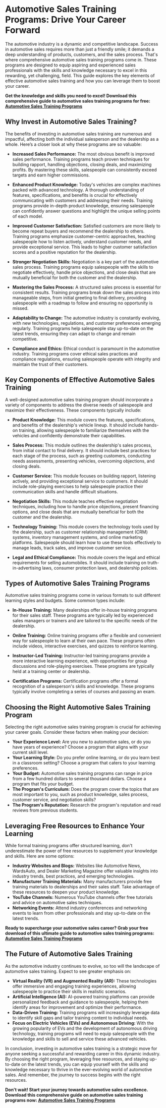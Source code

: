 # Automotive Sales Training Programs: Drive Your Career Forward

The automotive industry is a dynamic and competitive landscape. Success in automotive sales requires more than just a friendly smile; it demands a deep understanding of products, customers, and the sales process. That's where comprehensive automotive sales training programs come in. These programs are designed to equip aspiring and experienced sales professionals with the skills and knowledge necessary to excel in this rewarding, yet challenging, field. This guide explores the key elements of effective automotive sales training and how you can leverage them to boost your career.

**Get the knowledge and skills you need to excel! Download this comprehensive guide to automotive sales training programs for free: [Automotive Sales Training Programs](https://udemywork.com/automotive-sales-training-programs)**

## Why Invest in Automotive Sales Training?

The benefits of investing in automotive sales training are numerous and impactful, affecting both the individual salesperson and the dealership as a whole. Here’s a closer look at why these programs are so valuable:

*   **Increased Sales Performance:** The most obvious benefit is improved sales performance. Training programs teach proven techniques for building rapport, handling objections, closing deals, and maximizing profits. By mastering these skills, salespeople can consistently exceed targets and earn higher commissions.

*   **Enhanced Product Knowledge:** Today's vehicles are complex machines packed with advanced technology. A thorough understanding of features, specifications, and benefits is crucial for effectively communicating with customers and addressing their needs. Training programs provide in-depth product knowledge, ensuring salespeople can confidently answer questions and highlight the unique selling points of each model.

*   **Improved Customer Satisfaction:** Satisfied customers are more likely to become repeat buyers and recommend the dealership to others. Training programs emphasize customer-centric approaches, teaching salespeople how to listen actively, understand customer needs, and provide exceptional service. This leads to higher customer satisfaction scores and a positive reputation for the dealership.

*   **Stronger Negotiation Skills:** Negotiation is a key part of the automotive sales process. Training programs equip salespeople with the skills to negotiate effectively, handle price objections, and close deals that are mutually beneficial for both the customer and the dealership.

*   **Mastering the Sales Process:** A structured sales process is essential for consistent results. Training programs break down the sales process into manageable steps, from initial greeting to final delivery, providing salespeople with a roadmap to follow and ensuring no opportunity is missed.

*   **Adaptability to Change:** The automotive industry is constantly evolving, with new technologies, regulations, and customer preferences emerging regularly. Training programs help salespeople stay up-to-date on the latest trends, ensuring they can adapt to change and remain competitive.

*   **Compliance and Ethics:** Ethical conduct is paramount in the automotive industry. Training programs cover ethical sales practices and compliance regulations, ensuring salespeople operate with integrity and maintain the trust of their customers.

## Key Components of Effective Automotive Sales Training

A well-designed automotive sales training program should incorporate a variety of components to address the diverse needs of salespeople and maximize their effectiveness. These components typically include:

*   **Product Knowledge:** This module covers the features, specifications, and benefits of the dealership's vehicle lineup. It should include hands-on training, allowing salespeople to familiarize themselves with the vehicles and confidently demonstrate their capabilities.

*   **Sales Process:** This module outlines the dealership's sales process, from initial contact to final delivery. It should include best practices for each stage of the process, such as greeting customers, conducting needs assessments, presenting vehicles, overcoming objections, and closing deals.

*   **Customer Service:** This module focuses on building rapport, listening actively, and providing exceptional service to customers. It should include role-playing exercises to help salespeople practice their communication skills and handle difficult situations.

*   **Negotiation Skills:** This module teaches effective negotiation techniques, including how to handle price objections, present financing options, and close deals that are mutually beneficial for both the customer and the dealership.

*   **Technology Training:** This module covers the technology tools used by the dealership, such as customer relationship management (CRM) systems, inventory management systems, and online marketing platforms. Salespeople should learn how to use these tools effectively to manage leads, track sales, and improve customer service.

*   **Legal and Ethical Compliance:** This module covers the legal and ethical requirements for selling automobiles. It should include training on truth-in-advertising laws, consumer protection laws, and dealership policies.

## Types of Automotive Sales Training Programs

Automotive sales training programs come in various formats to suit different learning styles and budgets. Some common types include:

*   **In-House Training:** Many dealerships offer in-house training programs for their sales staff. These programs are typically led by experienced sales managers or trainers and are tailored to the specific needs of the dealership.

*   **Online Training:** Online training programs offer a flexible and convenient way for salespeople to learn at their own pace. These programs often include videos, interactive exercises, and quizzes to reinforce learning.

*   **Instructor-Led Training:** Instructor-led training programs provide a more interactive learning experience, with opportunities for group discussions and role-playing exercises. These programs are typically held at a training center or dealership.

*   **Certification Programs:** Certification programs offer a formal recognition of a salesperson's skills and knowledge. These programs typically involve completing a series of courses and passing an exam.

## Choosing the Right Automotive Sales Training Program

Selecting the right automotive sales training program is crucial for achieving your career goals. Consider these factors when making your decision:

*   **Your Experience Level:** Are you new to automotive sales, or do you have years of experience? Choose a program that aligns with your current skill level.
*   **Your Learning Style:** Do you prefer online learning, or do you learn best in a classroom setting? Choose a program that caters to your learning preferences.
*   **Your Budget:** Automotive sales training programs can range in price from a few hundred dollars to several thousand dollars. Choose a program that fits your budget.
*   **The Program's Curriculum:** Does the program cover the topics that are most important to you, such as product knowledge, sales process, customer service, and negotiation skills?
*   **The Program's Reputation:** Research the program's reputation and read reviews from previous students.

## Leveraging Free Resources to Enhance Your Learning

While formal training programs offer structured learning, don't underestimate the power of free resources to supplement your knowledge and skills. Here are some options:

*   **Industry Websites and Blogs:** Websites like Automotive News, WardsAuto, and Dealer Marketing Magazine offer valuable insights into industry trends, best practices, and emerging technologies.
*   **Manufacturer Training Materials:** Many manufacturers provide free training materials to dealerships and their sales staff. Take advantage of these resources to deepen your product knowledge.
*   **YouTube Channels:** Numerous YouTube channels offer free tutorials and advice on automotive sales techniques.
*   **Networking Events:** Attend industry conferences and networking events to learn from other professionals and stay up-to-date on the latest trends.

**Ready to supercharge your automotive sales career? Grab your free download of this ultimate guide to automotive sales training programs: [Automotive Sales Training Programs](https://udemywork.com/automotive-sales-training-programs)**

## The Future of Automotive Sales Training

As the automotive industry continues to evolve, so too will the landscape of automotive sales training. Expect to see greater emphasis on:

*   **Virtual Reality (VR) and Augmented Reality (AR):** These technologies offer immersive and engaging training experiences, allowing salespeople to practice their skills in realistic scenarios.
*   **Artificial Intelligence (AI):** AI-powered training platforms can provide personalized feedback and guidance to salespeople, helping them identify areas for improvement and optimize their performance.
*   **Data-Driven Training:** Training programs will increasingly leverage data to identify skill gaps and tailor training content to individual needs.
*   **Focus on Electric Vehicles (EVs) and Autonomous Driving:** With the growing popularity of EVs and the development of autonomous driving technology, training programs will need to equip salespeople with the knowledge and skills to sell and service these advanced vehicles.

In conclusion, investing in automotive sales training is a strategic move for anyone seeking a successful and rewarding career in this dynamic industry. By choosing the right program, leveraging free resources, and staying up-to-date on the latest trends, you can equip yourself with the skills and knowledge necessary to thrive in the ever-evolving world of automotive sales. And remember, the journey to success begins with the right resources.

**Don't wait! Start your journey towards automotive sales excellence. Download this comprehensive guide on automotive sales training programs now: [Automotive Sales Training Programs](https://udemywork.com/automotive-sales-training-programs)**
